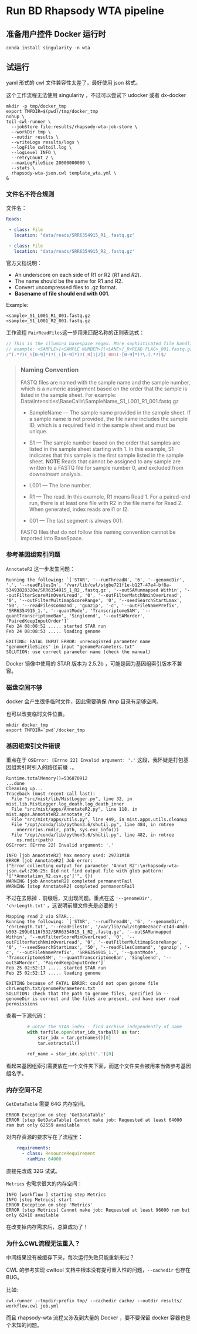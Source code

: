 # Run BD Rhapsody WTA pipeline

## 准备用户控件 Docker 运行时

```shell
conda install singularity -n wta
```

## 试运行

yaml 形式的 cwl 文件兼容性太差了，最好使用 json 格式。

这个工作流程无法使用 singularity ，不过可以尝试下 udocker 或者 dx-docker

```shell
mkdir -p tmp/docker_tmp
export TMPDIR=$(pwd)/tmp/docker_tmp
nohup \
toil-cwl-runner \
  --jobStore file:results/rhapsody-wta-job-store \
  --workDir tmp \
  --outdir results \
  --writeLogs results/logs \
  --logFile cwltoil.log \
  --logLevel INFO \
  --retryCount 2 \
  --maxLogFileSize 20000000000 \
  --stats \
  rhapsody-wta-json.cwl template_wta.yml \
&
```

### 文件名不符合规则

文件名：

```yaml
Reads:

 - class: File
   location: "data/reads/SRR6354915_R1_.fastq.gz"

 - class: File
   location: "data/reads/SRR6354915_R2_.fastq.gz"
```

官方文档说明：

- An underscore on each side of R1 or R2 (_R1_ and _R2_).
- The <sample> name should be the same for R1 and R2.
- Convert uncompressed files to .gz format.
- **Basename of file should end with 001.**

Example:

    <sample>_S1_L001_R1_001.fastq.gz
    <sample>_S1_L001_R2_001.fastq.gz

工作流程 `PairReadFiles`这一步用来匹配名称的正则表达式：

```javascript
// This is the illumina basespace regex. More sophisticated file handling is needed for NovaSeq
// example: <SAMPLE>[<SAMPLE NUMBER>][<LANE>]_R<READ FLAG>_001.fastq.gz
/^(.*?)(_S[0-9]*)?(_L[0-9]*)?(_R[1|2])_001(-[0-9]*)?\.(.*?)$/
```

> ### Naming Convention
> FASTQ files are named with the sample name and the sample number, which is a numeric assignment based on the order that the sample is listed in the sample sheet. For example: Data\Intensities\BaseCalls\SampleName_S1_L001_R1_001.fastq.gz
>
> - SampleName — The sample name provided in the sample sheet. If a sample name is not provided, the file name includes the sample ID, which is a required field in the sample sheet and must be unique.
> - S1 — The sample number based on the order that samples are listed in the sample sheet starting with 1. In this example, S1 indicates that this sample is the first sample listed in the sample sheet. **NOTE** Reads that cannot be assigned to any sample are written to a FASTQ file for sample number 0, and excluded from downstream analysis.
>
> - L001 — The lane number.
> - R1 — The read. In this example, R1 means Read 1. For a paired-end run, there is at least one file with R2 in the file name for Read 2. When generated, index reads are I1 or I2.
> - 001 — The last segment is always 001.
>
> FASTQ files that do not follow this naming convention cannot be imported into BaseSpace.

### 参考基因组索引问题

`AnnotateR2` 这一步发生问题：

```shell
Running the following: `['STAR', '--runThreadN', '6', '--genomeDir', '.', '--readFilesIn', '/var/lib/cwl/stgbe721f1e-b127-47e4-bf8a-53493828320e/SRR6354915_1_R2_.fastq.gz', '--outSAMunmapped Within', '--outFilterScoreMinOverLread', '0', '--outFilterMatchNminOverLread', '0', '--outFilterMultimapScoreRange', '0', '--seedSearchStartLmax', '50', '--readFilesCommand', 'gunzip', '-c', '--outFileNamePrefix', 'SRR6354915_1.', '--quantMode', 'TranscriptomeSAM', '--quantTranscriptomeBan', 'Singleend', '--outSAMorder', 'PairedKeepInputOrder']`
Feb 24 08:08:52 ..... started STAR run
Feb 24 08:08:53 ..... loading genome

EXITING: FATAL INPUT ERROR: unrecoginzed parameter name "genomeFileSizes" in input "genomeParameters.txt"
SOLUTION: use correct parameter name (check the manual)
```

Docker 镜像中使用的 STAR 版本为 2.5.2b ，可能是因为基因组索引版本不兼容。

### 磁盘空间不够

docker 会产生很多临时文件，因此需要确保 /tmp 目录有足够空间。

也可以改变临时文件位置。

```shell
mkdir docker_tmp
export TMPDIR=`pwd`/docker_tmp
```

### 基因组索引文件错误

重点在于 `OSError: [Errno 22] Invalid argument: '.'` 这段，我怀疑是打包基因组索引时引入的路径前缀 `.`。

```shell
Runtime.totalMemory()=536870912
...done
Cleaning up...
Traceback (most recent call last):
  File "src/mist/lib/MistLogger.py", line 32, in mist.lib.MistLogger.log_death.log_death_inner
  File "src/mist/apps/AnnotateR2.py", line 118, in mist.apps.AnnotateR2.annotate_r2
  File "src/mist/apps/utils.py", line 449, in mist.apps.utils.cleanup
  File "/opt/conda/lib/python3.6/shutil.py", line 484, in rmtree
    onerror(os.rmdir, path, sys.exc_info())
  File "/opt/conda/lib/python3.6/shutil.py", line 482, in rmtree
    os.rmdir(path)
OSError: [Errno 22] Invalid argument: '.'

INFO [job AnnotateR2] Max memory used: 29731MiB
ERROR [job AnnotateR2] Job error:
("Error collecting output for parameter 'Annot_R2':\nrhapsody-wta-json.cwl:296:25: Did not find output file with glob pattern: '['*Annotation_R2.csv.gz']'", {})
WARNING [job AnnotateR2] completed permanentFail
WARNING [step AnnotateR2] completed permanentFail
```

不过在去除掉 `.` 前缀后，又出现问题。重点在这 `'--genomeDir', 'chrLength.txt'` ，这说明前缀文件夹是必要的！

```shell
Mapping read 2 via STAR...
Running the following: `['STAR', '--runThreadN', '6', '--genomeDir', 'chrLength.txt', '--readFilesIn', '/var/lib/cwl/stg00e26ac7-c14d-40dd-b503-299b0116f532/SRR6354915_1_R2_.fastq.gz', '--outSAMunmapped Within', '--outFilterScoreMinOverLread', '0', '--outFilterMatchNminOverLread', '0', '--outFilterMultimapScoreRange', '0', '--seedSearchStartLmax', '50', '--readFilesCommand', 'gunzip', '-c', '--outFileNamePrefix', 'SRR6354915_1.', '--quantMode', 'TranscriptomeSAM', '--quantTranscriptomeBan', 'Singleend', '--outSAMorder', 'PairedKeepInputOrder']`
Feb 25 02:52:17 ..... started STAR run
Feb 25 02:52:17 ..... loading genome

EXITING because of FATAL ERROR: could not open genome file chrLength.txt/genomeParameters.txt
SOLUTION: check that the path to genome files, specified in --genomeDir is correct and the files are present, and have user read permsissions
```

查看一下源代码：

```python
        # untar the STAR index - find archive independently of name
        with tarfile.open(star_idx_tarball) as tar:
            star_idx = tar.getnames()[0]
            tar.extractall()

        ref_name = star_idx.split('.')[0]
```

看起来基因组索引需要放在一个文件夹下面，而这个文件夹会被用来当做参考基因组名字。

### 内存空间不足

`GetDataTable` 需要 64G 内存空间。

```shell
ERROR Exception on step 'GetDataTable'
ERROR [step GetDataTable] Cannot make job: Requested at least 64000 ram but only 62559 available
```

对内存资源的要求写在了流程里：

```yaml
    requirements:
      - class: ResourceRequirement
        ramMin: 64000
```

直接先改成 32G 试试。

`Metrics` 也需求很大的内存空间：

```shell
INFO [workflow ] starting step Metrics
INFO [step Metrics] start
ERROR Exception on step 'Metrics'
ERROR [step Metrics] Cannot make job: Requested at least 96000 ram but only 62410 available
```

在改变掉内存需求后，总算成功了！

### 为什么CWL流程无法重入？

中间结果没有被缓存下来，每次运行失败只能重新来过？

CWL 的参考实现 cwltool 文档中根本没有提可重入性的问题，`--cachedir` 也存在 BUG。

比如:

```shell
cwl-runner --tmpdir-prefix tmp/ --cachedir cache/ --outdir results/ workflow.cwl job.yml
```

而且 rhapsody-wta 流程又涉及到大量的 Docker ，要不要保留 docker 容器也是个未知的问题。